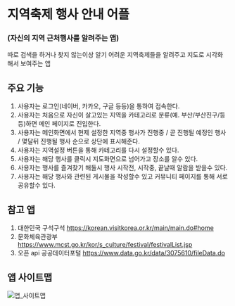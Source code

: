 # 지역축제 행사 안내 어플
### (자신의 지역 근처행사를 알려주는 앱)

따로 검색을 하거나 찾지 않는이상 알기 어려운 지역축제들을 알려주고 지도로 시각화 해서 보여주는 앱

## 주요 기능
1. 사용자는 로그인(네이버, 카카오, 구글 등등)을 통하여 접속한다.
2. 사용자는 처음으로 자신이 살고있는 지역을 카테고리로 분류(예. 부산/부산진구/등등)하면 메인 페이지로 진입한다.
3. 사용자는 메인화면에서 현제 설정한 지역중 행사가 진행중 / 곧 진행될 예정인 행사 / 몇달뒤 진행될 행사 순으로 상단에 표시해준다.
4. 사용자는 지역설정 버튼을 통해 카테고리를 다시 설정할수 있다.
5. 사용자는 해당 행사를 클릭시 지도화면으로 넘어가고 장소를 알수 있다.
6. 사용자는 행사를 즐겨찾기 해둘시 행사 시작전, 시작중, 끝날때 알람을 받을수 있다.
7. 사용자는 해당 행사와 관련된 게시물을 작성할수 있고 커뮤니티 페이지를 통해 서로 공유할수 있다.

## 참고 앱
1. 대한민국 구석구석 https://korean.visitkorea.or.kr/main/main.do#home
2. 문화체육관광부 https://www.mcst.go.kr/kor/s_culture/festival/festivalList.jsp
3. 오픈 api 공공데이터포털 https://www.data.go.kr/data/3075610/fileData.do

## 앱 사이트맵
![앱_사이트맵](https://user-images.githubusercontent.com/54760301/158345166-da1d5823-4ace-4f81-91d1-00bb0de64862.JPG)

